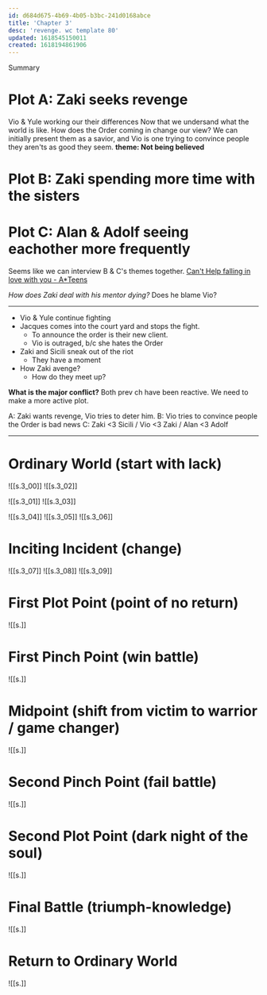 ```yaml
---
id: d684d675-4b69-4b05-b3bc-241d0168abce
title: 'Chapter 3'
desc: 'revenge. wc template 80'
updated: 1618545150011
created: 1618194861906
---
```

Summary

# Plot A: Zaki seeks revenge

Vio & Yule working our their differences
Now that we undersand what the world is like. How does the Order coming in change our view?
We can initially present them as a savior, and Vio is one trying to convince people they aren'ts as good they seem.
**theme: Not being believed**

# Plot B: Zaki spending more time with the sisters

# Plot C: Alan & Adolf seeing eachother more frequently

Seems like we can interview B & C's themes together.
[Can't Help falling in love with you - A*Teens](https://open.spotify.com/track/1UhwEEZjWEimmK1GkJH1Z4?si=e6e6fab322e041bd)

*How does Zaki deal with his mentor dying?*
Does he blame Vio?

---

- Vio & Yule continue fighting
- Jacques comes into the court yard and stops the fight.
  - To announce the order is their new client.
  - Vio is outraged, b/c she hates the Order
- Zaki and Sicili sneak out of the riot
  - They have a moment
- How Zaki avenge?
  - How do they meet up?

**What is the major conflict?**
Both prev ch have been reactive. We need to make a more active plot.

A: Zaki wants revenge, Vio tries to deter him.
B: Vio tries to convince people the Order is bad news
C: Zaki <3 Sicili / Vio <3 Zaki / Alan <3 Adolf


---

# Ordinary World (start with lack)

![[s.3_00]]
![[s.3_02]]

![[s.3_01]]
![[s.3_03]]

![[s.3_04]]
![[s.3_05]]
![[s.3_06]]
 
# Inciting Incident (change)

![[s.3_07]]
![[s.3_08]]
![[s.3_09]]

# First Plot Point (point of no return) 

![[s.]]
 
# First Pinch Point (win battle)

![[s.]]

# Midpoint (shift from victim to warrior / game changer)

![[s.]]

# Second Pinch Point (fail battle)

![[s.]]

# Second Plot Point (dark night of the soul)

![[s.]]

# Final Battle (triumph-knowledge)

![[s.]]

# Return to Ordinary World

![[s.]]
